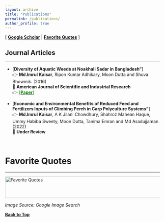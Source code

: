 ```yaml
---
layout: archive
title: "Publications"
permalink: /publications/
author_profile: true
---
```


[ [**Google Scholar**](https://scholar.google.com/citations?hl=en&user=nzs2ZP8AAAAJ&view_op=list_works&authuser=1&gmla=AJsN-F4mnsp_UlDKDHoPLOhoDRHv-CSAYeVFxYiPCEljmNng2JftjJQK9hpYpcq4ueQibrGYglq4DN9YHBGCoRMXOQEZzfzwd4lIaJBKdVqWx7CvAKzSwyc) \|  [**Favorite Quotes**](#favorite-quotes) ]

## Journal Articles
-----------

* [**Diversity of Aquatic Weeds at Noakhali Sadar in Bangladesh”**]<br/>
👉 **Md.Imrul Kaisar**, Ripon Kumar Adhikary, Moon Dutta and Shuva Bhowmik. (2016) <span style ="color:BlueViolet"> </span> <br/>
📰 **American Journal of Scientific and Industrial Research** <br/> 
👉 [<span style ="color:Green"> [**Paper**] </span>](http://scihub.org/media/ajsir/pdf/2016/11/AJSIR-7-4-117-128.pdf) 

* [**Economic and Environmental Benefits of Reduced Feed and Fertilizers Inputs of Climbing Perch in
Carp Polyculture Systems”**]<br/>
👉 **Md.Imrul Kaisar**, A K Jilani Chowdhury, Shahroz Mahean Haque, Ummy Habiba
Sweety, Moon Dutta, Tanima Emran and Md Asadujjaman. (2022) <span style ="color:BlueViolet"> </span> <br/>
📰 **Under Review** <br/> 


<br/>

# Favorite Quotes
-------------------

<img src="https://imrul-pinak.github.io/images/Quote-Images-4.jpg" alt="Favorite Quotes"
	title="Favorite Quotes" width="840" height="70">

*Image Source: Google Image Search*

[**Back to Top**](#)